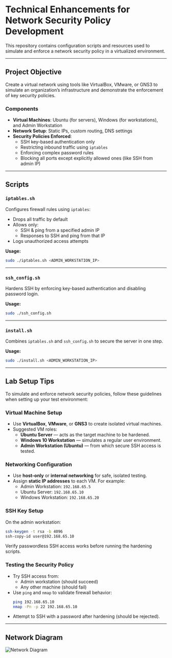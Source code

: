 # Technical Enhancements for Network Security Policy Development

This repository contains configuration scripts and resources used to simulate and enforce a network security policy in a virtualized environment.

---

##  Project Objective

Create a virtual network using tools like VirtualBox, VMware, or GNS3 to simulate an organization’s infrastructure and demonstrate the enforcement of key security policies.

###  Components
- **Virtual Machines**: Ubuntu (for servers), Windows (for workstations), and Admin Workstation
- **Network Setup**: Static IPs, custom routing, DNS settings
- **Security Policies Enforced**:
  - SSH key-based authentication only
  - Restricting inbound traffic using `iptables`
  - Enforcing complex password rules
  - Blocking all ports except explicitly allowed ones (like SSH from admin IP)

---

##  Scripts

### `iptables.sh`
Configures firewall rules using `iptables`:
- Drops all traffic by default
- Allows only:
  - SSH & ping from a specified admin IP
  - Responses to SSH and ping from that IP
- Logs unauthorized access attempts

**Usage:**
```bash
sudo ./iptables.sh <ADMIN_WORKSTATION_IP>
```

---

### `ssh_config.sh`
Hardens SSH by enforcing key-based authentication and disabling password login.

**Usage:**
```bash
sudo ./ssh_config.sh
```

---

### `install.sh`
Combines `iptables.sh` and `ssh_config.sh` to secure the server in one step.

**Usage:**
```bash
sudo ./install.sh <ADMIN_WORKSTATION_IP>
```

---

##  Lab Setup Tips

To simulate and enforce network security policies, follow these guidelines when setting up your test environment:

###  Virtual Machine Setup
- Use **VirtualBox**, **VMware**, or **GNS3** to create isolated virtual machines.
- Suggested VM roles:
  - **Ubuntu Server** — acts as the target machine to be hardened.
  - **Windows 10 Workstation** — simulates a regular user environment.
  - **Admin Workstation (Ubuntu)** — from which secure SSH access is tested.

###  Networking Configuration
- Use **host-only** or **internal networking** for safe, isolated testing.
- Assign **static IP addresses** to each VM. For example:
  - Admin Workstation: `192.168.65.5`
  - Ubuntu Server: `192.168.65.10`
  - Windows Workstation: `192.168.65.20`

###  SSH Key Setup
On the admin workstation:
```bash
ssh-keygen -t rsa -b 4096
ssh-copy-id user@192.168.65.10
```

Verify passwordless SSH access works before running the hardening scripts.

###  Testing the Security Policy
- Try SSH access from:
  - Admin workstation (should succeed)
  - Any other machine (should fail)
- Use `ping` and `nmap` to validate firewall behavior:
  ```bash
  ping 192.168.65.10
  nmap -Pn -p 22 192.168.65.10
  ```
- Attempt to SSH with a password after hardening (should be rejected).

---

## Network Diagram

![Network Diagram](./network-diagram.png)

